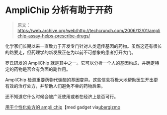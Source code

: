 # AmpliChip 分析有助于开药

> 原文：<https://web.archive.org/web/http://techcrunch.com/2006/12/01/amplichip-assay-helps-prescribe-drugs/>

化学家们长期以来一直致力于开发专门针对人类遗传基因的药物。虽然这还有很长的路要走，但药理学的新发展正在为以前不可想象的患者打开大门。

罗氏研发的 AmpliChip 就是其中之一。它可以分析一个人的基因构成，并确定特定的药物是否会有负面的副作用。

AmpliChip 检测重要药物代谢酶的基因变异。这些信息将极大地帮助医生开出更有效的治疗处方，并帮助人们避免不幸的药物后果。

还不知道它什么时候会被广泛使用或者在经济上是否可行。

[用于个性化处方的 ampli chip](https://web.archive.org/web/20150918230750/http://www.medgadget.com/archives/2006/11/amplichip_for_p.html)【med gadget via[ubergizmo](https://web.archive.org/web/20150918230750/http://www.ubergizmo.com/15/archives/2006/11/amplichip_makes_prescriptions_personal.html)